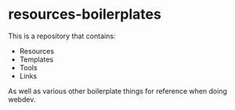 # resources-boilerplates

This is a repository that contains:

- Resources
- Templates
- Tools
- Links

As well as various other boilerplate things for reference when doing webdev.